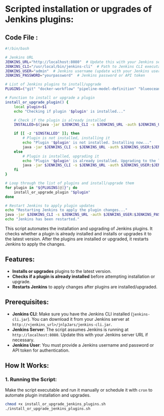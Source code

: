 # Scripted installation or upgrades of Jenkins plugins:



## Code File :
```sh
#!/bin/bash

# Jenkins URL
JENKINS_URL="http://localhost:8080"  # Update this with your Jenkins server URL
JENKINS_CLI="/usr/local/bin/jenkins-cli"  # Path to Jenkins CLI executable (make sure Jenkins CLI is installed)
JENKINS_USER="admin"  # Jenkins username (update with your Jenkins username)
JENKINS_PASSWORD="yourpassword"  # Jenkins password or API token

# List of Jenkins plugins to install/upgrade
PLUGINS=("git" "docker-workflow" "pipeline-model-definition" "blueocean")

# Function to install or upgrade a plugin
install_or_upgrade_plugin() {
    local plugin=$1
    echo "Checking if plugin '$plugin' is installed..."

    # Check if the plugin is already installed
    INSTALLED=$(java -jar $JENKINS_CLI -s $JENKINS_URL -auth $JENKINS_USER:$JENKINS_PASSWORD list-plugins | grep "$plugin")

    if [[ -z "$INSTALLED" ]]; then
        # Plugin is not installed, installing it
        echo "Plugin '$plugin' is not installed. Installing now..."
        java -jar $JENKINS_CLI -s $JENKINS_URL -auth $JENKINS_USER:$JENKINS_PASSWORD install-plugin "$plugin" -deploy
    else
        # Plugin is installed, upgrading it
        echo "Plugin '$plugin' is already installed. Upgrading to the latest version..."
        java -jar $JENKINS_CLI -s $JENKINS_URL -auth $JENKINS_USER:$JENKINS_PASSWORD install-plugin "$plugin" -deploy
    fi
}

# Loop through the list of plugins and install/upgrade them
for plugin in "${PLUGINS[@]}"; do
    install_or_upgrade_plugin "$plugin"
done

# Restart Jenkins to apply plugin updates
echo "Restarting Jenkins to apply the plugin changes..."
java -jar $JENKINS_CLI -s $JENKINS_URL -auth $JENKINS_USER:$JENKINS_PASSWORD restart
echo "Jenkins has been restarted."


```

This script automates the installation and upgrading of Jenkins plugins. It checks whether a plugin is already installed and installs or upgrades it to the latest version. After the plugins are installed or upgraded, it restarts Jenkins to apply the changes.

## Features:
- **Installs or upgrades** plugins to the latest version.
- **Checks if a plugin is already installed** before attempting installation or upgrade.
- **Restarts Jenkins** to apply changes after plugins are installed/upgraded.

## Prerequisites:
- **Jenkins CLI**: Make sure you have the Jenkins CLI installed (`jenkins-cli.jar`). You can download it from your Jenkins server at `http://<jenkins_url>/jnlpJars/jenkins-cli.jar`.
- **Jenkins Server**: The script assumes Jenkins is running at `http://localhost:8080`. Update this with your Jenkins server URL if necessary.
- **Jenkins User**: You must provide a Jenkins username and password or API token for authentication.

## How It Works:

### 1. Running the Script:
Make the script executable and run it manually or schedule it with `cron` to automate plugin installation and upgrades.

```bash
chmod +x install_or_upgrade_jenkins_plugins.sh
./install_or_upgrade_jenkins_plugins.sh
